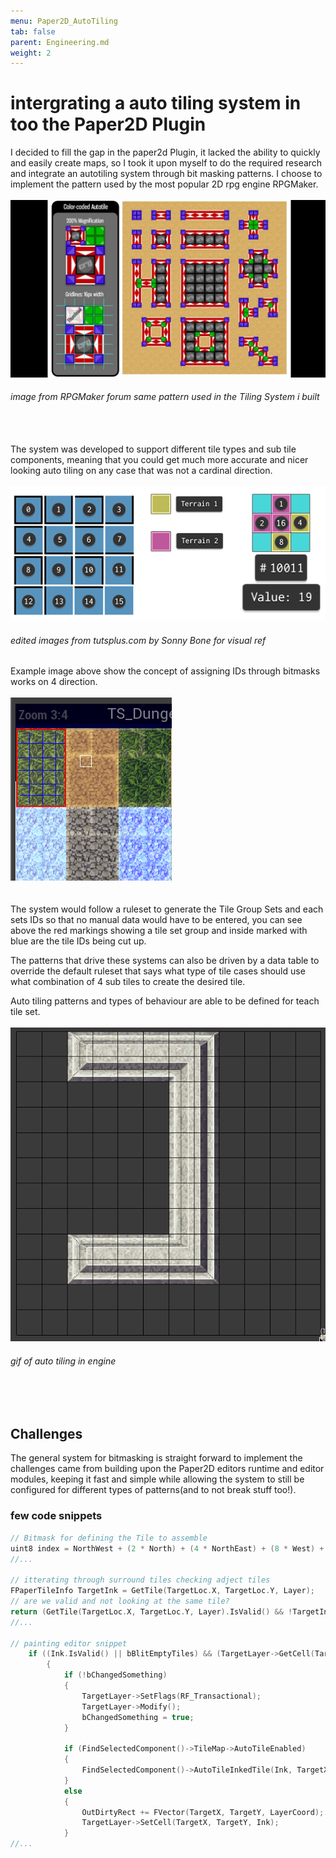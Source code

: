 ```yaml
---
menu: Paper2D_AutoTiling
tab: false
parent: Engineering.md
weight: 2
---
```


# intergrating a auto tiling system in too the Paper2D Plugin

I decided to fill the gap in the paper2d Plugin, it lacked the ability to quickly and easily 
create maps, so I took it upon myself to do the required research and integrate an autotiling 
system through bit masking patterns. I choose to implement the pattern used by the most popular 2D rpg 
engine RPGMaker.
<br/><br/>
![Tiling Pattern](Media/AutoTilingPattern.jpg?raw=true "Tiling pattern")
###### image from RPGMaker forum same pattern used in the Tiling System i built
<br/><br/> 
The system was developed to support different tile types and sub tile components, meaning that
you could get much more accurate and nicer looking auto tiling on any case that was not a cardinal
direction. 
<br/><br/>
![Tiling Pattern](Media/BitConfig.png?raw=true "Tiling pattern")
###### edited images from tutsplus.com by Sonny Bone for visual ref
Example image above show the concept of assigning IDs through bitmasks works on 4 direction.
<br/><br/>
![Tiling Pattern](Media/TileSetSetup.jpg?raw=true "Tiling pattern")  
<br/><br/>
The system would follow a ruleset to generate the Tile Group Sets and each sets IDs
so that no manual data would have to be entered, you can see above the red markings showing a tile
set group and inside marked with blue are the tile IDs being cut up.

The patterns that drive these systems can also be driven by a data table to override the default ruleset
that says what type of tile cases should use what combination of 4 sub tiles to create the desired tile.

Auto tiling patterns and types of behaviour are able to be defined for teach tile set.
<br/><br/>
![Tiling Pattern](Media/AutoTilingRock.gif?raw=true "Tiling pattern")
###### gif of auto tiling in engine
<br/><br/>
## Challenges
The general system for bitmasking is straight forward to implement the challenges came from building upon
the Paper2D editors runtime and editor modules, keeping it fast and simple while allowing the system to 
still be configured for different types of patterns(and to not break stuff too!).

### few code snippets
```cpp
// Bitmask for defining the Tile to assemble
uint8 index = NorthWest + (2 * North) + (4 * NorthEast) + (8 * West) + (16 * East) + (32 * SouthWest) + (64 * South) + (128 * SouthEast);
//...

// itterating through surround tiles checking adject tiles
FPaperTileInfo TargetInk = GetTile(TargetLoc.X, TargetLoc.Y, Layer);
// are we valid and not looking at the same tile?
return (GetTile(TargetLoc.X, TargetLoc.Y, Layer).IsValid() && !TargetInk.AutoTileGroupID == InkID);
//...

// painting editor snippet
    if ((Ink.IsValid() || bBlitEmptyTiles) && (TargetLayer->GetCell(TargetX, TargetY) != Ink))
        {
    		if (!bChangedSomething)
	   		{
				TargetLayer->SetFlags(RF_Transactional);
				TargetLayer->Modify();
				bChangedSomething = true;
			}

			if (FindSelectedComponent()->TileMap->AutoTileEnabled)
			{
				FindSelectedComponent()->AutoTileInkedTile(Ink, TargetX, TargetY, TargetLayer);
			}
			else
			{
				OutDirtyRect += FVector(TargetX, TargetY, LayerCoord);
				TargetLayer->SetCell(TargetX, TargetY, Ink);
			}
//...
```